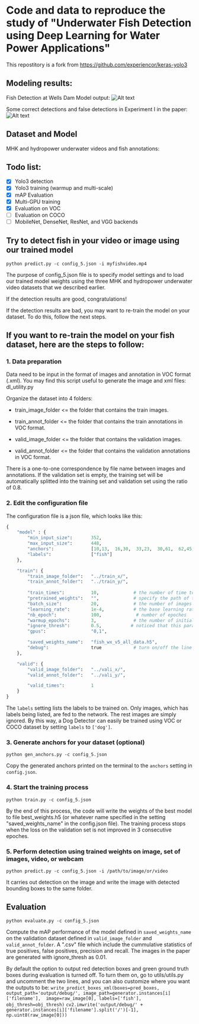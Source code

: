 # Code and data to reproduce the study of "Underwater Fish Detection using Deep Learning for Water Power Applications"

This repostitory is a fork from https://github.com/experiencor/keras-yolo3

## Modeling results:
Fish Detection at Wells Dam Model output:
![Alt text](media/WellsDamPredict.gif?raw=true "Fish Detection at Wells Dam Model output")

Some correct detections and false detections in Experiment I in the paper:
![Alt text](media/fig3_detections_new.png?raw=true "Paper Figure 3")


## Dataset and Model

MHK and hydropower underwater videos and fish annotations: 

## Todo list:
- [x] Yolo3 detection
- [x] Yolo3 training (warmup and multi-scale)
- [x] mAP Evaluation
- [x] Multi-GPU training
- [x] Evaluation on VOC
- [ ] Evaluation on COCO
- [ ] MobileNet, DenseNet, ResNet, and VGG backends

## Try to detect fish in your video or image using our trained model

```python predict.py -c config_5.json -i myfishvideo.mp4``` 

The purpose of config_5.json file is to specify model settings and to load our trained model weights using the three MHK and hydropower underwater video datasets that we described earlier. 

If the detection results are good, congratulations!

If the detection results are bad, you may want to re-train the model on your dataset. To do this, follow the next steps.

## If you want to re-train the model on your fish dataset, here are the steps to follow:

### 1. Data preparation 

Data need to be input in the format of images and annotation in VOC format (.xml). You may find this script useful to generate the image and xml files: dl_utility.py

Organize the dataset into 4 folders:

+ train_image_folder <= the folder that contains the train images.

+ train_annot_folder <= the folder that contains the train annotations in VOC format.

+ valid_image_folder <= the folder that contains the validation images.

+ valid_annot_folder <= the folder that contains the validation annotations in VOC format.
    
There is a one-to-one correspondence by file name between images and annotations. If the validation set is empty, the training set will be automatically splitted into the training set and validation set using the ratio of 0.8.

### 2. Edit the configuration file
The configuration file is a json file, which looks like this:

```python
{
    "model" : {
        "min_input_size":       352,
        "max_input_size":       448,
        "anchors":              [10,13,  16,30,  33,23,  30,61,  62,45,  59,119,  116,90,  156,198,  373,326],
        "labels":               ["fish"]
    },

    "train": {
        "train_image_folder":   "../train_x/",
        "train_annot_folder":   "../train_y/",      
          
        "train_times":          10,             # the number of time to cycle through the training set, useful for small datasets
        "pretrained_weights":   "",             # specify the path of the pretrained weights, but it's fine to start from scratch
        "batch_size":           20,             # the number of images to read in each batch
        "learning_rate":        1e-4,           # the base learning rate of the default Adam rate scheduler
        "nb_epoch":             100,             # number of epoches
        "warmup_epochs":        3,              # the number of initial epochs during which the sizes of the 5 boxes in each cell is forced to match the sizes of the 5 anchors, this trick seems to improve precision emperically
        "ignore_thresh":        0.5,           # noticed that this parameter does not affect evalute.py. Need to manually specify under utils.py if want to modify.
        "gpus":                 "0,1",

        "saved_weights_name":   "fish_wx_v5_all_data.h5",
        "debug":                true            # turn on/off the line that prints current confidence, position, size, class losses and recall
    },

    "valid": {
        "valid_image_folder":   "../vali_x/",
        "valid_annot_folder":   "../vali_y/",

        "valid_times":          1
    }
}

```

The ```labels``` setting lists the labels to be trained on. Only images, which has labels being listed, are fed to the network. The rest images are simply ignored. By this way, a Dog Detector can easily be trained using VOC or COCO dataset by setting ```labels``` to ```['dog']```.

### 3. Generate anchors for your dataset (optional)

`python gen_anchors.py -c config_5.json`

Copy the generated anchors printed on the terminal to the ```anchors``` setting in ```config.json```.

### 4. Start the training process

`python train.py -c config_5.json`

By the end of this process, the code will write the weights of the best model to file best_weights.h5 (or whatever name specified in the setting "saved_weights_name" in the config.json file). The training process stops when the loss on the validation set is not improved in 3 consecutive epoches.

### 5. Perform detection using trained weights on image, set of images, video, or webcam
`python predict.py -c config_5.json -i /path/to/image/or/video`

It carries out detection on the image and write the image with detected bounding boxes to the same folder.

## Evaluation

`python evaluate.py -c config_5.json`

Compute the mAP performance of the model defined in `saved_weights_name` on the validation dataset defined in `valid_image_folder` and `valid_annot_folder`.
A ".csv" file which include the cummulative statistics of true positives, false positives, precision and recall. The images in the paper are generated with ignore_thresh as 0.01.

By default the option to output red detection boxes and green ground truth boxes during evaluation is turned off. To turn them on, go to utils/utils.py and 
uncomment the two lines, and you can also customize where you want the outputs to be:
`write_predict_boxes_xml(boxes=pred_boxes, output_path='output/debug/', image_path=generator.instances[i]['filename'],  image=raw_image[0], labels=['fish'], obj_thresh=obj_thresh)`
`cv2.imwrite('output/debug/' + generator.instances[i]['filename'].split('/')[-1], np.uint8(raw_image[0]))`

